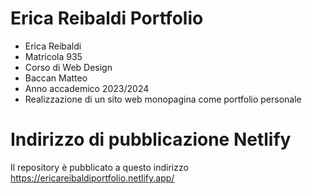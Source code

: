 # Erica Reibaldi Portfolio

- Erica Reibaldi
- Matricola 935
- Corso di Web Design
- Baccan Matteo
- Anno accademico 2023/2024
- Realizzazione di un sito web monopagina come portfolio personale

# Indirizzo di pubblicazione Netlify

Il repository è pubblicato a questo indirizzo https://ericareibaldiportfolio.netlify.app/
